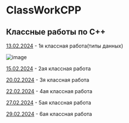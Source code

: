 # ClassWorkCPP
## Классные работы по C++
[13.02.2024](https://github.com/KirillFedotenko/ClassWorkCPP/blob/main/13.02.2024%2F13.02.2024.cpp) - 1я классная работа(типы данных)





![image](https://github.com/KirillFedotenko/ClassWorkCPP/assets/159914000/4b3a1427-35c7-4ce1-bae2-d592fc6b9184)


[15.02.2024](https://github.com/KirillFedotenko/ClassWorkCPP/blob/main/15.02.2024/15.02.2024.cpp) - 2ая классная работа

[20.02.2024](https://github.com/KirillFedotenko/ClassWorkCPP/blob/main/20.02.2024/20.02.2024.cpp) - 3я классная работа

[22.02.2024](https://github.com/KirillFedotenko/ClassWorkCPP/blob/main/22.02.2024/22.02.2024.cpp) - 4ая классная работа

[27.02.2024](https://github.com/KirillFedotenko/ClassWorkCPP/blob/main/27.02.2024/27.02.2024.cpp) - 5ая классная работа

[29.02.2024](https://github.com/KirillFedotenko/ClassWorkCPP/blob/main/29.02.2024/29.02.2024.cpp) - 6ая классная работа
